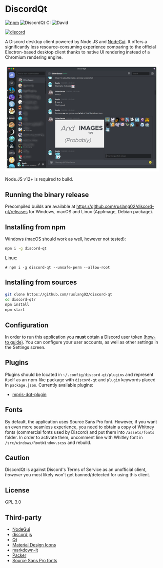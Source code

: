# DiscordQt
[![npm](https://img.shields.io/npm/v/discord-qt)](https://www.npmjs.com/package/discord-qt)
![DiscordQt CI](https://github.com/ruslang02/discord-qt/workflows/DiscordQt%20CI/badge.svg)
![David](https://img.shields.io/david/ruslang02/discord-qt)

[![discord](https://img.shields.io/discord/765296053410857000?color=%237289da&label=discord&logo=discord&logoColor=white&style=for-the-badge)](https://discord.gg/tNNuUK4)

A Discord desktop client powered by Node.JS and [NodeGui](https://github.com/nodegui).
It offers a significantly less resource-consuming experience comparing to the official Electron-based desktop client thanks to native UI rendering instead of a Chromium rendering engine.

![Screenshot](screenshot.png)

Node.JS v12+ is required to build.

## Running the binary release
Precompiled builds are available at https://github.com/ruslang02/discord-qt/releases for Windows, macOS and Linux (AppImage, Debian package).

## Installing from npm
Windows (macOS should work as well, however not tested):
```bash
npm i -g discord-qt
```

Linux:
```
# npm i -g discord-qt --unsafe-perm --allow-root
```

## Installing from sources
```bash
git clone https://github.com/ruslang02/discord-qt
cd discord-qt/
npm install
npm start
```

## Configuration
In order to run this application you **must** obtain a Discord user token [(how-to guide)](https://github.com/Tyrrrz/DiscordChatExporter/wiki/Obtaining-Token-and-Channel-IDs).
You can configure your user accounts, as well as other settings in the Settings screen.

## Plugins
Plugins should be located in `~/.config/discord-qt/plugins` and represent itself as an npm-like package with `discord-qt` and `plugin` keywords placed in `package.json`. Currently available plugins:
 - [mpris-dqt-plugin](https://github.com/ruslang02/mpris-dqt-plugin)

## Fonts
By default, the application uses Source Sans Pro font. However, if you want an even more seamless experience, you need to obtain a copy of Whitney fonts (commercial fonts used by Discord) and put them into `/assets/fonts` folder. In order to activate them, uncomment line with Whitley font in `/src/windows/RootWindow.scss` and rebuild.

## Caution
DiscordQt is against Discord's Terms of Service as an unofficial client, *however* you most likely won't get banned/detected for using this client. 

## License
GPL 3.0

## Third-party
 - [NodeGui](https://github.com/nodegui/nodegui)
 - [discord.js](https://github.com/discordjs/discord.js)
 - [Qt](https://www.qt.io/)
 - [Material Design Icons](https://github.com/Templarian/MaterialDesign)
 - [markdown-it](https://github.com/markdown-it/markdown-it)
 - [Packer](https://github.com/nodegui/packer)
 - [Source Sans Pro fonts](https://github.com/adobe-fonts/source-sans-pro)
